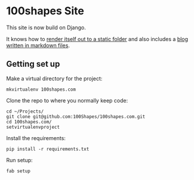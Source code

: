 100shapes Site
==============

This site is now build on Django.

It knows how to [render itself out to a static folder](https://github.com/datadesk/django-bakery) and also includes a [blog written in markdown files](https://github.com/cgrice/django-staticblog).

Getting set up
--------------

Make a virtual directory for the project:

	mkvirtualenv 100shapes.com

Clone the repo to where you normally keep code:

	cd ~/Projects/
	git clone git@github.com:100Shapes/100shapes.com.git
	cd 100shapes.com/
	setvirtualenvproject

Install the requirements:

	pip install -r requirements.txt

Run setup:

	fab setup

